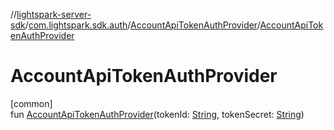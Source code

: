 //[lightspark-server-sdk](../../../index.md)/[com.lightspark.sdk.auth](../index.md)/[AccountApiTokenAuthProvider](index.md)/[AccountApiTokenAuthProvider](-account-api-token-auth-provider.md)

# AccountApiTokenAuthProvider

[common]\
fun [AccountApiTokenAuthProvider](-account-api-token-auth-provider.md)(tokenId: [String](https://kotlinlang.org/api/latest/jvm/stdlib/kotlin/-string/index.html), tokenSecret: [String](https://kotlinlang.org/api/latest/jvm/stdlib/kotlin/-string/index.html))
